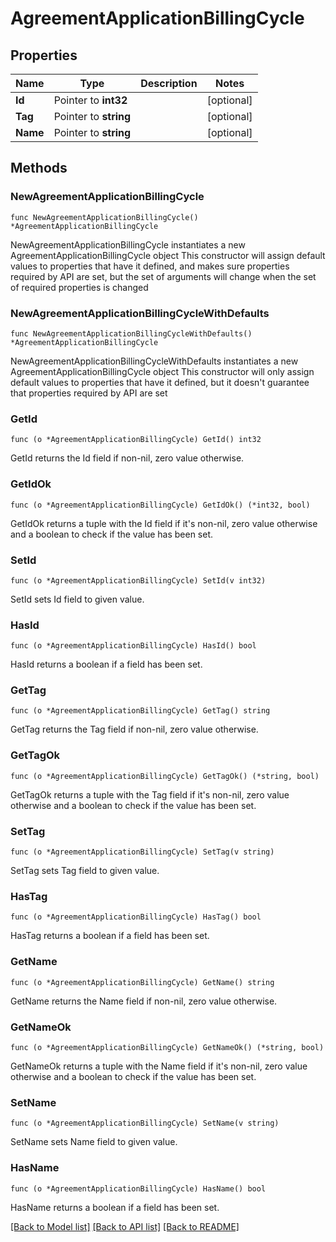 # AgreementApplicationBillingCycle

## Properties

Name | Type | Description | Notes
------------ | ------------- | ------------- | -------------
**Id** | Pointer to **int32** |  | [optional] 
**Tag** | Pointer to **string** |  | [optional] 
**Name** | Pointer to **string** |  | [optional] 

## Methods

### NewAgreementApplicationBillingCycle

`func NewAgreementApplicationBillingCycle() *AgreementApplicationBillingCycle`

NewAgreementApplicationBillingCycle instantiates a new AgreementApplicationBillingCycle object
This constructor will assign default values to properties that have it defined,
and makes sure properties required by API are set, but the set of arguments
will change when the set of required properties is changed

### NewAgreementApplicationBillingCycleWithDefaults

`func NewAgreementApplicationBillingCycleWithDefaults() *AgreementApplicationBillingCycle`

NewAgreementApplicationBillingCycleWithDefaults instantiates a new AgreementApplicationBillingCycle object
This constructor will only assign default values to properties that have it defined,
but it doesn't guarantee that properties required by API are set

### GetId

`func (o *AgreementApplicationBillingCycle) GetId() int32`

GetId returns the Id field if non-nil, zero value otherwise.

### GetIdOk

`func (o *AgreementApplicationBillingCycle) GetIdOk() (*int32, bool)`

GetIdOk returns a tuple with the Id field if it's non-nil, zero value otherwise
and a boolean to check if the value has been set.

### SetId

`func (o *AgreementApplicationBillingCycle) SetId(v int32)`

SetId sets Id field to given value.

### HasId

`func (o *AgreementApplicationBillingCycle) HasId() bool`

HasId returns a boolean if a field has been set.

### GetTag

`func (o *AgreementApplicationBillingCycle) GetTag() string`

GetTag returns the Tag field if non-nil, zero value otherwise.

### GetTagOk

`func (o *AgreementApplicationBillingCycle) GetTagOk() (*string, bool)`

GetTagOk returns a tuple with the Tag field if it's non-nil, zero value otherwise
and a boolean to check if the value has been set.

### SetTag

`func (o *AgreementApplicationBillingCycle) SetTag(v string)`

SetTag sets Tag field to given value.

### HasTag

`func (o *AgreementApplicationBillingCycle) HasTag() bool`

HasTag returns a boolean if a field has been set.

### GetName

`func (o *AgreementApplicationBillingCycle) GetName() string`

GetName returns the Name field if non-nil, zero value otherwise.

### GetNameOk

`func (o *AgreementApplicationBillingCycle) GetNameOk() (*string, bool)`

GetNameOk returns a tuple with the Name field if it's non-nil, zero value otherwise
and a boolean to check if the value has been set.

### SetName

`func (o *AgreementApplicationBillingCycle) SetName(v string)`

SetName sets Name field to given value.

### HasName

`func (o *AgreementApplicationBillingCycle) HasName() bool`

HasName returns a boolean if a field has been set.


[[Back to Model list]](../README.md#documentation-for-models) [[Back to API list]](../README.md#documentation-for-api-endpoints) [[Back to README]](../README.md)


